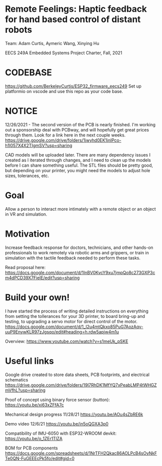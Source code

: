 # Remote Feelings: Haptic feedback for hand based control of distant robots

Team: Adam Curtis, Aymeric Wang, Xinying Hu

EECS 249A Embedded Systems Project Charter, Fall, 2021

# CODEBASE
https://github.com/BerkeleyCurtis/ESP32_firmware_eecs249
Set up platformio on vscode and use this repo as your code base. 

# NOTICE
12/26/2021 - The second version of the PCB is nearly finished. I'm working out a sponsorship deal with PCBway, and will hopefully get great prices through them. Look for a link here in the next couple weeks. https://drive.google.com/drive/folders/1jwyhd0EK1jnIPco-h1I057X4X2TIgmSV?usp=sharing

CAD models will be uploaded later. There are many dependency issues I created as I iterated through changes, and I need to clean up the models before I can share something useful. The STL files should be pretty good, but depending on your printer, you might need the models to adjust hole sizes, tolerances, etc. 

# Goal
Allow a person to interact more intimately with a remote object or an object in VR and simulation. 

# Motivation
Increase feedback response for doctors, technicians, and other hands-on professionals to work remotely via robotic arms and grippers, or train in simulation with the tactile feedback needed to perform these tasks. 

Read proposal here:
  https://docs.google.com/document/d/1InBV0KvcY9xu7jmpQo8c273GXP3cm4dPCD39X7FieIE/edit?usp=sharing


# Build your own! 
I have started the process of writing detailed instructions on everything from setting the tollerances for your 3D printer, to board bring-up and testing, to upgrading a servo motor for direct control of the motor. 
  https://docs.google.com/document/d/1_I2u4mtQkxo85PuG7AozAqv-uuP9EnywKLR97zJgsqo/edit#heading=h.rdw5apjw4m1u
  
Overview:
  https://www.youtube.com/watch?v=s1meUk_pSKE

# Useful links 

Google drive created to store data sheets, PCB footprints, and electrical schematics
  https://drive.google.com/drive/folders/19l7RhDK1MfYQ7xPeabLMP4tWHGZmVfhL?usp=sharing
  
Proof of concept using binary force sensor (button):
  https://youtu.be/xi63xZFfA7c
  
Mechanical design progress 11/28/21
  https://youtu.be/AOu4sZbRE6k
  
Demo video 12/6/21
  https://youtu.be/in5oQGXA3p0

Compatibility of IMU-6050 with ESP32-WROOM devkit:
  https://youtu.be/o_1ZEr1TlZA

BOM for PCB components
  https://docs.google.com/spreadsheets/d/1NrTFH2Qkac86AOLPcB4sOyNkFTe0QN-FuGEEEcPk5fo/edit#gid=0
